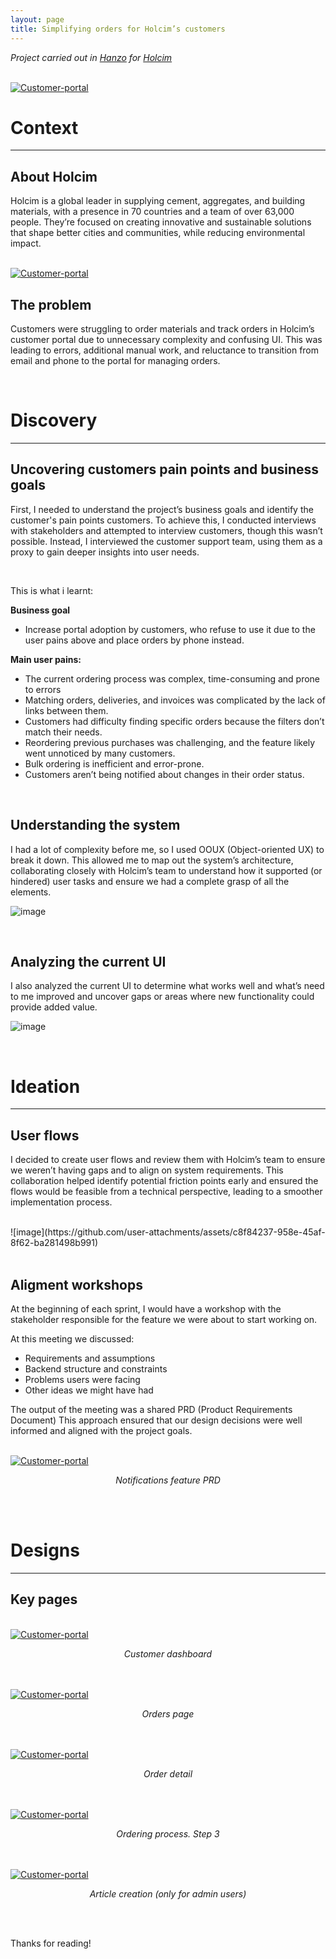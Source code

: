 ```yaml
---
layout: page
title: Simplifying orders for Holcim’s customers
---
```



*Project carried out in [Hanzo](https://hanzo.es/) for [Holcim](https://www.holcim.com/)*<br>

<br>
<a href="{{ https://danielszt.github.io/ }}/assets/hcp1.png" target="_blank"><img src="{{ https://danielszt.github.io/ }}/assets/hcp1.png" alt="Customer-portal" class="inline"/></a>

<br>

# Context
---
## About Holcim

Holcim is a global leader in supplying cement, aggregates, and building materials, with a presence in 70 countries and a team of over 63,000 people. They’re focused on creating innovative and sustainable solutions that shape better cities and communities, while reducing environmental impact.

<br>
<a href="{{ https://danielszt.github.io/ }}/assets/hcp2.png" target="_blank"><img src="{{ https://danielszt.github.io/ }}/assets/hcp2.png" alt="Customer-portal" class="inline"/></a>
<br>

## The problem

Customers were struggling to order materials and track orders in Holcim’s customer portal due to unnecessary complexity and confusing UI. This was leading to errors, additional manual work, and reluctance to transition from email and phone to the portal for managing orders.

<br>


# Discovery
---
## Uncovering customers pain points and business goals

First, I needed to understand the project’s business goals and identify the customer's pain points customers. To achieve this, I conducted interviews with stakeholders and attempted to interview customers, though this wasn’t possible. Instead, I interviewed the customer support team, using them as a proxy to gain deeper insights into user needs.

<br>

This is what i learnt:

**Business goal**

- Increase portal adoption by customers, who refuse to use it due to the user pains above and place orders by phone instead.

**Main user pains:**

- The current ordering process was complex, time-consuming and prone to errors
- Matching orders, deliveries, and invoices was complicated by the lack of links between them.
- Customers had difficulty finding specific orders because the filters don’t match their needs.
- Reordering previous purchases was challenging, and the feature likely went unnoticed by many customers.
- Bulk ordering is inefficient and error-prone.
- Customers aren’t being notified about changes in their order status.

<br>

## Understanding the system

I had a lot of complexity before me, so I used OOUX (Object-oriented UX)  to break it down. This allowed me to map out the system’s architecture, collaborating closely with Holcim’s team to understand how it supported (or hindered) user tasks and ensure we had a complete grasp of all the elements.

![image](https://github.com/user-attachments/assets/adf10967-8bac-4419-aa88-9e1f207ef080)

  
<br>

## Analyzing the current UI

I also analyzed the current UI to determine what works well and what’s need to me improved and uncover gaps or areas where new functionality could provide added value.

![image](https://github.com/user-attachments/assets/f119821a-ac18-4a23-8c8e-96a5437b7af8)

  
<br>

# Ideation
---

## User flows

I decided to create user flows and review them with Holcim’s team to ensure we weren’t having gaps and to align on system requirements. This collaboration helped identify potential friction points early and ensured the flows would be feasible from a technical perspective, leading to a smoother implementation process.

<br>
![image](https://github.com/user-attachments/assets/c8f84237-958e-45af-8f62-ba281498b991)
<br>
<br>

## Aligment workshops

At the beginning of each sprint, I would have a workshop with the stakeholder responsible for the feature we were about to start working on.

At this meeting we discussed:
- Requirements and assumptions
- Backend structure and constraints
- Problems users were facing
- Other ideas we might have had

The output of the meeting was a shared PRD (Product Requirements Document) This approach ensured that our design decisions were well informed and aligned with the project goals.

<br>
<a href="{{ https://danielszt.github.io/ }}/assets/hcp5.png" target="_blank"><img src="{{ https://danielszt.github.io/ }}/assets/hcp5.png" alt="Customer-portal" class="inline"/></a>
<p><em><center>Notifications feature PRD</center></em></p>
<br>
<br>

# Designs
---

## Key pages


<br>
<a href="{{ https://danielszt.github.io/ }}/assets/hcp6.png" target="_blank"><img src="{{ https://danielszt.github.io/ }}/assets/hcp6.png" alt="Customer-portal" class="inline"/></a>
<p><em><center>Customer dashboard</center></em></p>

<br>
<br>
<a href="{{ https://danielszt.github.io/ }}/assets/hcp7.png" target="_blank"><img src="{{ https://danielszt.github.io/ }}/assets/hcp7.png" alt="Customer-portal" class="inline"/></a>
<p><em><center>Orders page</center></em></p>

<br>
<br>
<a href="{{ https://danielszt.github.io/ }}/assets/hcp8.png" target="_blank"><img src="{{ https://danielszt.github.io/ }}/assets/hcp8.png" alt="Customer-portal" class="inline"/></a>
<p><em><center>Order detail</center></em></p>

<br>
<br>
<a href="{{ https://danielszt.github.io/ }}/assets/hcp9.png" target="_blank"><img src="{{ https://danielszt.github.io/ }}/assets/hcp9.png" alt="Customer-portal" class="inline"/></a>
<p><em><center>Ordering process. Step 3</center></em></p>

<br>
<br>
<a href="{{ https://danielszt.github.io/ }}/assets/hcp10.png" target="_blank"><img src="{{ https://danielszt.github.io/ }}/assets/hcp10.png" alt="Customer-portal" class="inline"/></a>
<p><em><center>Article creation (only for admin users)</center></em></p>
<br>
<br>

Thanks for reading!
